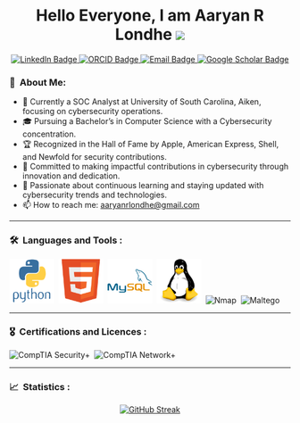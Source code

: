<html lang="en">
<head>
  <meta charset="UTF-8">
  <meta name="viewport" content="width=device-width, initial-scale=1.0">
</head>
<body>
<div style="text-align: center;">

  <h1 align="center">Hello Everyone, I am Aaryan R Londhe <img src="https://media.giphy.com/media/hvRJCLFzcasrR4ia7z/giphy.gif" width="40"></h1>

 
</div>
<p align="center">
<a href="https://www.linkedin.com/in/aaryanrlondhe/" target="_blank" rel="noopener noreferrer">
  <img src="https://img.shields.io/badge/LinkedIn-blue?style=for-the-badge&logo=linkedin&logoColor=white" alt="LinkedIn Badge">
</a>

<a href="https://orcid.org/0009-0007-0329-5085" target="_blank" rel="noopener noreferrer">
  <img src="https://img.shields.io/badge/ORCID-green?style=for-the-badge&logo=orcid&logoColor=white" alt="ORCID Badge">
</a>
<a href="mailto:aaryanrlondhe@gmail.com" target="_blank" rel="noopener noreferrer">
  <img src="https://img.shields.io/badge/Email-red?style=for-the-badge&logo=gmail&logoColor=white" alt="Email Badge">
</a>
<a href="https://scholar.google.com/citations?user=raZfDy0AAAAJ&hl=en" target="_blank" rel="noopener noreferrer">
  <img src="https://img.shields.io/badge/Google%20Scholar-yellow?style=for-the-badge&logo=google-scholar&logoColor=white" alt="Google Scholar Badge">
</a>
</p>



  <h3>🧠 &nbsp;About Me:</h3>

  <ul>
   <li> 💼 Currently a SOC Analyst at University of South Carolina, Aiken, focusing on cybersecurity operations.</li>
<li>🎓 Pursuing a Bachelor’s in Computer Science with a Cybersecurity concentration.</li>
<li>🏆 Recognized in the Hall of Fame by Apple, American Express, Shell, and Newfold for security contributions.</li>
    <li>🌟 Committed to making impactful contributions in cybersecurity through innovation and dedication.</li>
    <li> 🌱 Passionate about continuous learning and staying updated with cybersecurity trends and technologies.</li>
    <li>📫 How to reach me: <a href="mailto:aaryanrlondhe@gmail.com">aaryanrlondhe@gmail.com</a></li>
  </ul>

  <hr>

  <h3>🛠 &nbsp;Languages and Tools :</h3>
  <p>
   <img src="https://github.com/devicons/devicon/blob/master/icons/python/python-original-wordmark.svg" title="Python" alt="Python" width="80" height="80">&nbsp;
<img src="https://github.com/devicons/devicon/blob/master/icons/html5/html5-original.svg" title="HTML5" alt="HTML" width="80" height="80">&nbsp;
<img src="https://github.com/devicons/devicon/blob/master/icons/mysql/mysql-original-wordmark.svg" title="MySQL" alt="MySQL" width="80" height="80">&nbsp;
<img src="https://github.com/devicons/devicon/blob/master/icons/linux/linux-original.svg" title="Linux" alt="Linux" width="80" height="80">&nbsp;
<img src="https://nmap.org/images/nmap-logo-64px.svg" title="Nmap" alt="Nmap" width="80" height="80">&nbsp;
<img src="https://static.maltego.com/cdn/Maltego%20Branding/Maltego%20logo%20-%20horizontal/Maltego-Logo-Horizontal-Yellow.png" title="Maltego" alt="Maltego" width="220" height="120">&nbsp;



  </p>

  <hr>

  <h3>🎖️ &nbsp;Certifications and Licences :</h3>
  <p>
    <img src="https://comptiacdn.azureedge.net/webcontent/images/default-source/siteicons/logosecurityplus.svg" title="CompTIA Security+" alt="CompTIA Security+" width="200" height="200">&nbsp;
    <img src="https://comptiacdn.azureedge.net/webcontent/images/default-source/siteicons/logonetworkplus.svg" title="CompTIA Network+" alt="CompTIA Network+" width="200" height="200">&nbsp;
  </p>

  <hr>

  <h3>📈 &nbsp;Statistics :</h3>
  <p style="text-align: center;">
    <a href="https://git.io/streak-stats"><img src="https://github-readme-streak-stats.herokuapp.com?user=aaryanrlondhe&theme=meta-light" alt="GitHub Streak" /></a>
      </p>
</body>
</html>
